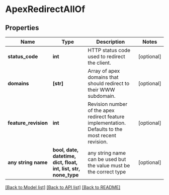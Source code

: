 # ApexRedirectAllOf


## Properties
Name | Type | Description | Notes
------------ | ------------- | ------------- | -------------
**status_code** | **int** | HTTP status code used to redirect the client. | [optional] 
**domains** | **[str]** | Array of apex domains that should redirect to their WWW subdomain. | [optional] 
**feature_revision** | **int** | Revision number of the apex redirect feature implementation. Defaults to the most recent revision. | [optional] 
**any string name** | **bool, date, datetime, dict, float, int, list, str, none_type** | any string name can be used but the value must be the correct type | [optional]

[[Back to Model list]](../README.md#documentation-for-models) [[Back to API list]](../README.md#documentation-for-api-endpoints) [[Back to README]](../README.md)


